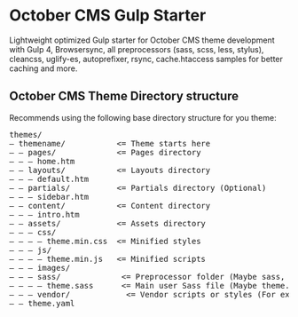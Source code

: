 <h1>October CMS Gulp Starter</h1>
<p>Lightweight optimized Gulp starter for October CMS theme development with Gulp 4, Browsersync, all preprocessors (sass, scss, less, stylus), cleancss, uglify-es, autoprefixer, rsync, cache.htaccess samples for better caching and more.</p>

<h2>October CMS Theme Directory structure</h2>

<p>Recommends using the following base directory structure for you theme:</p>

<pre>
themes/
— themename/           <= Theme starts here
— — pages/             <= Pages directory
— — — home.htm
— — layouts/           <= Layouts directory
— — — default.htm
— — partials/          <= Partials directory (Optional)
— — — sidebar.htm
— — content/           <= Content directory
— — — intro.htm
— — assets/            <= Assets directory
— — — css/
— — — — theme.min.css  <= Minified styles
— — — js/
— — — — theme.min.js   <= Minified scripts
— — — images/
— — — sass/             <= Preprocessor folder (Maybe sass, scss, less, styl)
— — — — theme.sass      <= Main user Sass file (Maybe theme.sass, theme.scss, theme.less or theme.styl)
— — — vendor/            <= Vendor scripts or styles (For example - jQuery, Bootstrap, etc..)
— — theme.yaml
</pre>